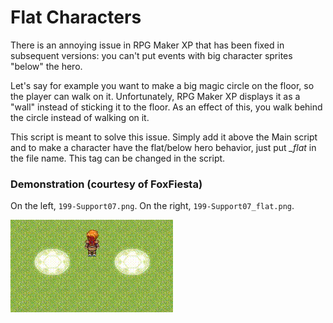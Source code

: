 # Flat Characters
There is an annoying issue in RPG Maker XP that has been fixed in subsequent versions: you can't put events with big character sprites "below" the hero.

Let's say for example you want to make a big magic circle on the floor, so the player can walk on it. Unfortunately, RPG Maker XP displays it as a "wall" instead of sticking it to the floor. As an effect of this, you walk behind the circle instead of walking on it.

This script is meant to solve this issue. Simply add it above the Main script and to make a character have the flat/below hero behavior, just put _\_flat_ in the file name. This tag can be changed in the script.

### Demonstration (courtesy of FoxFiesta)

On the left, `199-Support07.png`. On the right, `199-Support07_flat.png`.

![Demonstration](../FlatCharacters/flat_characters_video.gif)
